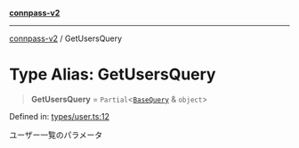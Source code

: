 [**connpass-v2**](../README.md)

***

[connpass-v2](../globals.md) / GetUsersQuery

# Type Alias: GetUsersQuery

> **GetUsersQuery** = `Partial`\<[`BaseQuery`](BaseQuery.md) & `object`\>

Defined in: [types/user.ts:12](https://github.com/ryohidaka/node-connpass/blob/de28db452011c09c14da82f297b63bc8ba518499/src/types/user.ts#L12)

ユーザー一覧のパラメータ

